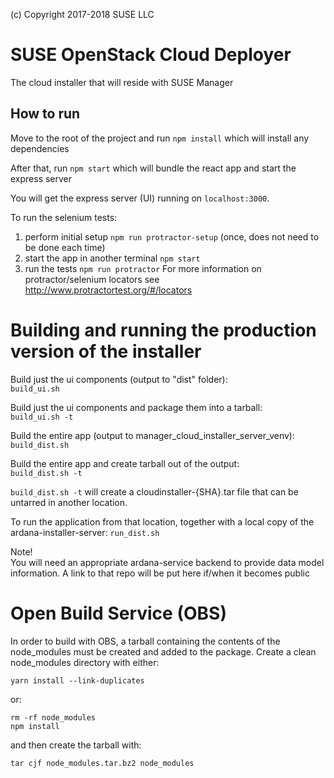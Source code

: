 (c) Copyright 2017-2018 SUSE LLC

# SUSE OpenStack Cloud Deployer
The cloud installer that will reside with SUSE Manager

## How to run
Move to the root of the project and run `npm install` which will install any dependencies

After that, run `npm start` which will bundle the react app and start the express server

You will get the express server (UI) running on `localhost:3000`.

To run the selenium tests:
1. perform initial setup `npm run protractor-setup` (once, does not need to be done each time)
2. start the app in another terminal `npm start`
3. run the tests `npm run protractor`
For more information on protractor/selenium locators see http://www.protractortest.org/#/locators

# Building and running the production version of the installer
Build just the ui components (output to "dist" folder):  
`build_ui.sh`

Build just the ui components and package them into a tarball:  
`build_ui.sh -t`

Build the entire app (output to manager_cloud_installer_server_venv):  
`build_dist.sh`

Build the entire app and create tarball out of the output:  
`build_dist.sh -t`

`build_dist.sh -t` will create a cloudinstaller-{SHA}.tar file that can be untarred in another location.  

To run the application from that location, together with a local copy of the ardana-installer-server:
`run_dist.sh`

Note!  
You will need an appropriate ardana-service backend to provide data model information. A link to that repo will be put here if/when it becomes public  

# Open Build Service (OBS)
In order to build with OBS, a tarball containing the contents of the node_modules must be created
and added to the package.  Create a clean node_modules directory with either:
```
yarn install --link-duplicates
```

or:

```
rm -rf node_modules
npm install
```

and then create the tarball with:

```
tar cjf node_modules.tar.bz2 node_modules
```

